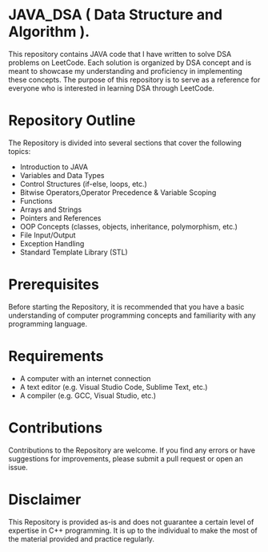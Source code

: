 # JAVA_DSA ( Data Structure and Algorithm ).

This repository contains JAVA code that I have written to solve DSA problems on LeetCode. Each solution is organized by DSA concept and is meant to showcase my understanding and proficiency in implementing these concepts. The purpose of this repository is to serve as a reference for everyone who is interested in learning DSA through LeetCode.

# Repository Outline
The Repository is divided into several sections that cover the following topics:

<ul>  
    <li>Introduction to JAVA </li>
    <li>Variables and Data Types </li>
    <li>Control Structures (if-else, loops, etc.)</li>
    <li>Bitwise Operators,Operator Precedence & Variable Scoping</li>
    <li>Functions</li>
    <li>Arrays and Strings</li>
    <li>Pointers and References</li>
    <li>OOP Concepts (classes, objects, inheritance, polymorphism, etc.)</li>
    <li>File Input/Output</li>
    <li>Exception Handling</li>
    <li>Standard Template Library (STL) </li>

</ul> 

# Prerequisites
Before starting the Repository, it is recommended that you have a basic understanding of computer programming concepts and familiarity with any programming language.

# Requirements
<ul>
<li>A computer with an internet connection</li>
<li>A text editor (e.g. Visual Studio Code, Sublime Text, etc.)</li>
<li>A compiler (e.g. GCC, Visual Studio, etc.)</li>
</ul>


# Contributions

Contributions to the Repository are welcome. If you find any errors or have suggestions for improvements, please submit a pull request or open an issue.

# Disclaimer
This Repository is provided as-is and does not guarantee a certain level of expertise in C++ programming. It is up to the individual to make the most of the material provided and practice regularly.





